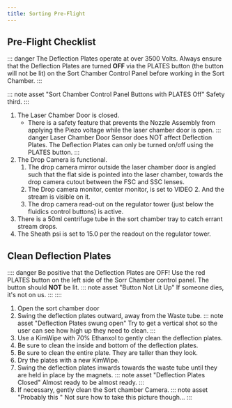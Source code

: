 ```yaml
---
title: Sorting Pre-Flight
---
```





## Pre-Flight Checklist

::: danger The Deflection Plates operate at over 3500 Volts.
Always ensure that the Deflection Plates are turned **OFF** via the PLATES button (the button will not be lit) on the Sort Chamber Control Panel before working in the Sort Chamber.
:::

::: note asset "Sort Chamber Control Panel Buttons with PLATES Off"
Safety third.
:::

1.  The Laser Chamber Door is closed. 
    -   There is a safety feature that prevents the Nozzle Assembly from applying the Piezo voltage while the laser chamber door is open.
    ::: danger Laser Chamber Door Sensor does NOT affect Deflection Plates.
    The Deflection Plates can only be turned on/off using the PLATES button.
    :::
2.  The Drop Camera is functional.
    1.  The drop camera mirror outside the laser chamber door is angled such that the flat side is pointed into the laser chamber, towards the drop camera cutout between the FSC and SSC lenses.
    2.  The Drop camera monitor, center monitor, is set to VIDEO 2. And the stream is visible on it.
    3.  The drop camera read-out on the regulator tower (just below the fluidics control buttons) is active.
3.  There is a 50ml centrifuge tube in the sort chamber tray to catch errant stream drops.
4.  The Sheath psi is set to 15.0 per the readout on the regulator tower.

## Clean Deflection Plates

:::: danger Be positive that the Deflection Plates are OFF!
Use the red PLATES button on the left side of the Sorr Chamber control panel. The button should **NOT** be lit.
  ::: note asset "Button Not Lit Up"
  If someone dies, it's not on us.
  :::
::::

1.  Open the sort chamber door
2.  Swing the deflection plates outward, away from the Waste tube.
    ::: note asset "Deflection Plates swung open"
    Try to get a vertical shot so the user can see how high up they need to clean.
    :::
3.  Use a KimWipe with 70% Ethanxol to gently clean the deflection plates. 
4.  Be sure to clean the inside and bottom of the deflection plates.
5.  Be sure to clean the entire plate. They are taller than they look.
6.  Dry the plates with a new KimWipe.
7.  Swing the deflection plates inwards towards the waste tube until they are held in place by the magnets.
    ::: note asset "Deflection Plates Closed"
    Almost ready to be almost ready.
    :::
8.  If necessary, gently clean the Sort chamber Camera.
    ::: note asset "Probably this "
    Not sure how to take this picture though...
    :::
